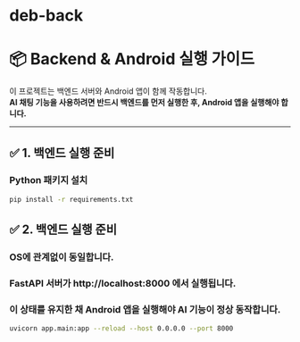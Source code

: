 # deb-back

# 📦 Backend & Android 실행 가이드

이 프로젝트는 백엔드 서버와 Android 앱이 함께 작동합니다.  
**AI 채팅 기능을 사용하려면 반드시 백엔드를 먼저 실행한 후, Android 앱을 실행해야 합니다.**

---

## ✅ 1. 백엔드 실행 준비

### Python 패키지 설치
```bash
pip install -r requirements.txt
```

## ✅ 2. 백엔드 실행 준비

### OS에 관계없이 동일합니다.
### FastAPI 서버가 http://localhost:8000 에서 실행됩니다.
### 이 상태를 유지한 채 Android 앱을 실행해야 AI 기능이 정상 동작합니다.
```bash
uvicorn app.main:app --reload --host 0.0.0.0 --port 8000
```

